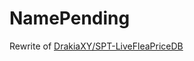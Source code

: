# NamePending

Rewrite of [DrakiaXY/SPT-LiveFleaPriceDB](https://github.com/DrakiaXYZ/SPT-LiveFleaPriceDB)
